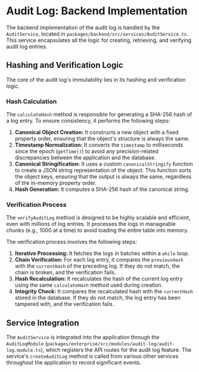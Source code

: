# Audit Log: Backend Implementation

The backend implementation of the audit log is handled by the `AuditService`, located in `packages/backend/src/services/AuditService.ts`. This service encapsulates all the logic for creating, retrieving, and verifying audit log entries.

## Hashing and Verification Logic

The core of the audit log's immutability lies in its hashing and verification logic.

### Hash Calculation

The `calculateHash` method is responsible for generating a SHA-256 hash of a log entry. To ensure consistency, it performs the following steps:

1.  **Canonical Object Creation:** It constructs a new object with a fixed property order, ensuring that the object's structure is always the same.
2.  **Timestamp Normalization:** It converts the `timestamp` to milliseconds since the epoch (`getTime()`) to avoid any precision-related discrepancies between the application and the database.
3.  **Canonical Stringification:** It uses a custom `canonicalStringify` function to create a JSON string representation of the object. This function sorts the object keys, ensuring that the output is always the same, regardless of the in-memory property order.
4.  **Hash Generation:** It computes a SHA-256 hash of the canonical string.

### Verification Process

The `verifyAuditLog` method is designed to be highly scalable and efficient, even with millions of log entries. It processes the logs in manageable chunks (e.g., 1000 at a time) to avoid loading the entire table into memory.

The verification process involves the following steps:

1.  **Iterative Processing:** It fetches the logs in batches within a `while` loop.
2.  **Chain Verification:** For each log entry, it compares the `previousHash` with the `currentHash` of the preceding log. If they do not match, the chain is broken, and the verification fails.
3.  **Hash Recalculation:** It recalculates the hash of the current log entry using the same `calculateHash` method used during creation.
4.  **Integrity Check:** It compares the recalculated hash with the `currentHash` stored in the database. If they do not match, the log entry has been tampered with, and the verification fails.

## Service Integration

The `AuditService` is integrated into the application through the `AuditLogModule` (`packages/enterprise/src/modules/audit-log/audit-log.module.ts`), which registers the API routes for the audit log feature. The service's `createAuditLog` method is called from various other services throughout the application to record significant events.
